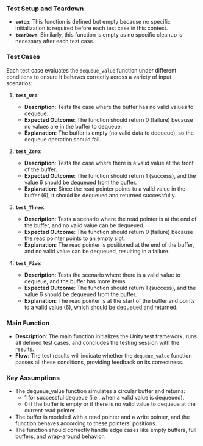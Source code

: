 ### **Test Setup and Teardown**

- **`setUp`**: This function is defined but empty because no specific initialization is required before each test case
  in this context.
- **`tearDown`**: Similarly, this function is empty as no specific cleanup is necessary after each test case.

### **Test Cases**

Each test case evaluates the `dequeue_value` function under different conditions to ensure it behaves correctly across a
variety of input scenarios:

1. **`test_One`**:
    - **Description**: Tests the case where the buffer has no valid values to dequeue.
    - **Expected Outcome**: The function should return 0 (failure) because no values are in the buffer to dequeue.
    - **Explanation**: The buffer is empty (no valid data to dequeue), so the dequeue operation should fail.

2. **`test_Zero`**:
    - **Description**: Tests the case where there is a valid value at the front of the buffer.
    - **Expected Outcome**: The function should return 1 (success), and the value 6 should be dequeued from the buffer.
    - **Explanation**: Since the read pointer points to a valid value in the buffer (6), it should be dequeued and returned successfully.

3. **`test_Three`**:
    - **Description**: Tests a scenario where the read pointer is at the end of the buffer, and no valid value can be dequeued.
    - **Expected Outcome**: The function should return 0 (failure) because the read pointer points to an empty slot.
    - **Explanation**: The read pointer is positioned at the end of the buffer, and no valid value can be dequeued, resulting in a failure.

4. **`test_Five`**:
    - **Description**: Tests the scenario where there is a valid value to dequeue, and the buffer has more items.
    - **Expected Outcome**: The function should return 1 (success), and the value 6 should be dequeued from the buffer.
    - **Explanation**: The read pointer is at the start of the buffer and points to a valid value (6), which should be dequeued and returned.


### **Main Function**

- **Description**: The main function initializes the Unity test framework, runs all defined test cases, and concludes
  the testing session with the results.
- **Flow**: The test results will indicate whether the `dequeue_value` function passes all these conditions, providing
  feedback on its correctness.

### **Key Assumptions**

- The dequeue_value function simulates a circular buffer and returns:
   - 1 for successful dequeue (i.e., when a valid value is dequeued).
   -	0 if the buffer is empty or if there is no valid value to dequeue at the current read pointer.
- The buffer is modeled with a read pointer and a write pointer, and the function behaves according to these pointers’ positions.
- The function should correctly handle edge cases like empty buffers, full buffers, and wrap-around behavior.

